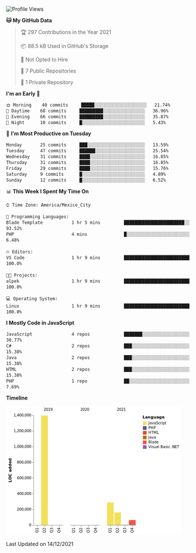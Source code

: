 <!--START_SECTION:waka-->
![Profile Views](http://img.shields.io/badge/Profile%20Views-0-blue)

**🐱 My GitHub Data** 

> 🏆 297 Contributions in the Year 2021
 > 
> 📦 88.5 kB Used in GitHub's Storage 
 > 
> 🚫 Not Opted to Hire
 > 
> 📜 7 Public Repositories 
 > 
> 🔑 1 Private Repository 
 > 
**I'm an Early 🐤** 

```text
🌞 Morning    40 commits     █████░░░░░░░░░░░░░░░░░░░░   21.74% 
🌆 Daytime    68 commits     █████████░░░░░░░░░░░░░░░░   36.96% 
🌃 Evening    66 commits     █████████░░░░░░░░░░░░░░░░   35.87% 
🌙 Night      10 commits     █░░░░░░░░░░░░░░░░░░░░░░░░   5.43%

```
📅 **I'm Most Productive on Tuesday** 

```text
Monday       25 commits     ███░░░░░░░░░░░░░░░░░░░░░░   13.59% 
Tuesday      47 commits     ██████░░░░░░░░░░░░░░░░░░░   25.54% 
Wednesday    31 commits     ████░░░░░░░░░░░░░░░░░░░░░   16.85% 
Thursday     31 commits     ████░░░░░░░░░░░░░░░░░░░░░   16.85% 
Friday       29 commits     ████░░░░░░░░░░░░░░░░░░░░░   15.76% 
Saturday     9 commits      █░░░░░░░░░░░░░░░░░░░░░░░░   4.89% 
Sunday       12 commits     █░░░░░░░░░░░░░░░░░░░░░░░░   6.52%

```


📊 **This Week I Spent My Time On** 

```text
⌚︎ Time Zone: America/Mexico_City

💬 Programming Languages: 
Blade Template           1 hr 5 mins         ███████████████████████░░   93.52% 
PHP                      4 mins              █░░░░░░░░░░░░░░░░░░░░░░░░   6.48%

🔥 Editors: 
VS Code                  1 hr 9 mins         █████████████████████████   100.0%

🐱‍💻 Projects: 
alpek                    1 hr 9 mins         █████████████████████████   100.0%

💻 Operating System: 
Linux                    1 hr 9 mins         █████████████████████████   100.0%

```

**I Mostly Code in JavaScript** 

```text
JavaScript               4 repos             ███████░░░░░░░░░░░░░░░░░░   30.77% 
C#                       2 repos             ███░░░░░░░░░░░░░░░░░░░░░░   15.38% 
Java                     2 repos             ███░░░░░░░░░░░░░░░░░░░░░░   15.38% 
HTML                     2 repos             ███░░░░░░░░░░░░░░░░░░░░░░   15.38% 
PHP                      1 repo              ██░░░░░░░░░░░░░░░░░░░░░░░   7.69%

```


**Timeline**

![Chart not found](https://raw.githubusercontent.com/JorgeGinez/JorgeGinez/main/charts/bar_graph.png) 


 Last Updated on 14/12/2021
<!--END_SECTION:waka-->
